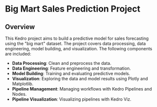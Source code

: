 # Big Mart Sales Prediction Project

## Overview

This Kedro project aims to build a predictive model for sales forecasting using the "big mart" dataset. The project covers data processing, data engineering, model building, and visualization. The following components are included:

- **Data Processing**: Clean and preprocess the data.
- **Data Engineering**: Feature engineering and transformation.
- **Model Building**: Training and evaluating predictive models.
- **Visualization**: Exploring the data and model results using Plotly and Matplotlib.
- **Pipeline Management**: Managing workflows with Kedro Pipelines and Nodes.
- **Pipeline Visualization**: Visualizing pipelines with Kedro Viz.
